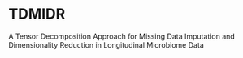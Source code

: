 # TDMIDR

A Tensor Decomposition Approach for Missing Data Imputation and Dimensionality Reduction in Longitudinal Microbiome Data
